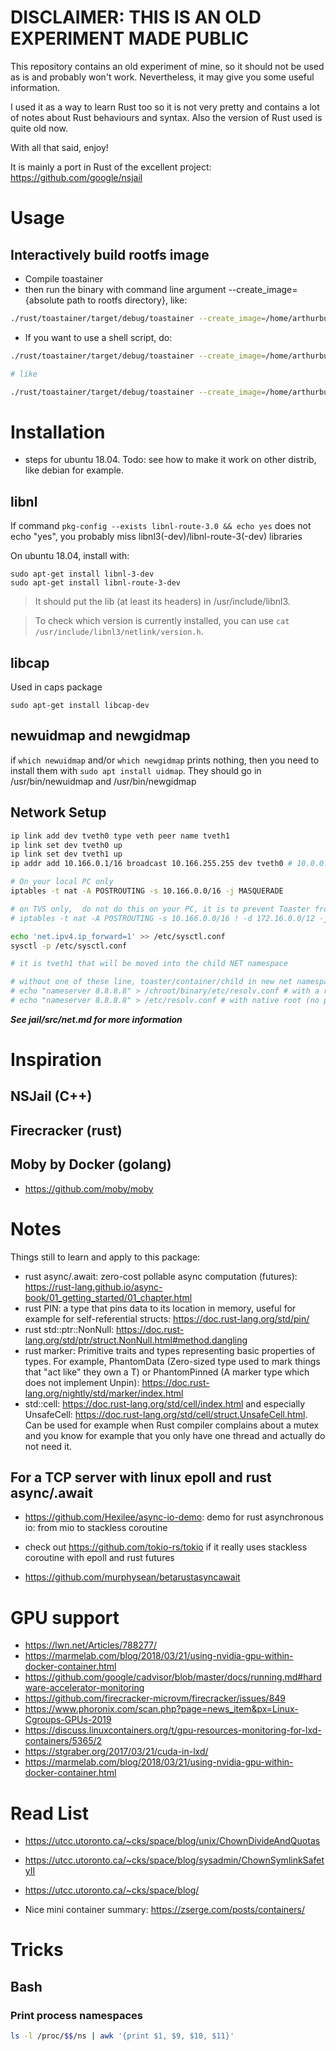 # DISCLAIMER: THIS IS AN OLD EXPERIMENT MADE PUBLIC

This repository contains an old experiment of mine, so it should not be used as is and probably won't work.
Nevertheless, it may give you some useful information. 

I used it as a way to learn Rust too so it is not very pretty and contains a lot of notes about Rust behaviours and syntax.
Also the version of Rust used is quite old now.

With all that said, enjoy!

It is mainly a port in Rust of the excellent project: https://github.com/google/nsjail

# Usage

## Interactively build rootfs image

- Compile toastainer
- then run the binary with command line argument --create_image={absolute path to rootfs directory}, like:

```bash
./rust/toastainer/target/debug/toastainer --create_image=/home/arthurbuntu/alpine
```

- If you want to use a shell script, do:

```bash
./rust/toastainer/target/debug/toastainer --create_image=/home/arthurbuntu/alpine --use_script={absolute path to sh script}

# like

./rust/toastainer/target/debug/toastainer --create_image=/home/arthurbuntu/alpine --use_script=/home/arthurbuntu/rust/toastainer/rootfs/src/test.sh
```

# Installation

- steps for ubuntu 18.04. Todo: see how to make it work on other distrib, like debian for example.

## libnl

If command ```pkg-config --exists libnl-route-3.0 && echo yes``` does not echo "yes", you probably miss libnl3(-dev)/libnl-route-3(-dev) libraries

On ubuntu 18.04, install with:

```
sudo apt-get install libnl-3-dev
sudo apt-get install libnl-route-3-dev
```

> It should put the lib (at least its headers) in /usr/include/libnl3.

> To check which version is currently installed, you can use `cat /usr/include/libnl3/netlink/version.h`.

## libcap

Used in caps package

`sudo apt-get install libcap-dev`

## newuidmap and newgidmap

if `which newuidmap` and/or `which newgidmap` prints nothing, then you need to install them with `sudo apt install uidmap`.
They should go in /usr/bin/newuidmap and /usr/bin/newgidmap

## Network Setup

```bash
ip link add dev tveth0 type veth peer name tveth1
ip link set dev tveth0 up
ip link set dev tveth1 up
ip addr add 10.166.0.1/16 broadcast 10.166.255.255 dev tveth0 # 10.0.0.0/8 is by convention a block of private IP addresses, See http://www.faqs.org/rfcs/rfc1918.html

# On your local PC only
iptables -t nat -A POSTROUTING -s 10.166.0.0/16 -j MASQUERADE

# on TVS only,  do not do this on your PC, it is to prevent Toaster from calling private toaster servers in aws VPC
# iptables -t nat -A POSTROUTING -s 10.166.0.0/16 ! -d 172.16.0.0/12 -j MASQUERADE

echo 'net.ipv4.ip_forward=1' >> /etc/sysctl.conf
sysctl -p /etc/sysctl.conf

# it is tveth1 that will be moved into the child NET namespace

# without one of these line, toaster/container/child in new net namespace, won't be able to resolve hostnames to ip addresses
# echo "nameserver 8.8.8.8" > /chroot/binary/etc/resolv.conf # with a rootfs
# echo "nameserver 8.8.8.8" > /etc/resolv.conf # with native root (no pivot root done)
```

***See jail/src/net.md for more information***

# Inspiration

## NSJail (C++)

## Firecracker (rust)

## Moby by Docker (golang)

- https://github.com/moby/moby

# Notes

Things still to learn and apply to this package:

- rust async/.await: zero-cost pollable async computation (futures): https://rust-lang.github.io/async-book/01_getting_started/01_chapter.html
- rust PIN: a type that pins data to its location in memory, useful for example for self-referential structs: https://doc.rust-lang.org/std/pin/
- rust std::ptr::NonNull: https://doc.rust-lang.org/std/ptr/struct.NonNull.html#method.dangling
- rust marker: Primitive traits and types representing basic properties of types. For example, PhantomData (Zero-sized type used to mark things that "act like" they own a T) or PhantomPinned	(A marker type which does not implement Unpin): https://doc.rust-lang.org/nightly/std/marker/index.html
- std::cell: https://doc.rust-lang.org/std/cell/index.html and especially UnsafeCell: https://doc.rust-lang.org/std/cell/struct.UnsafeCell.html. Can be used for example when Rust compiler complains about a mutex and you know for example that you only have one thread and actually do not need it.

## For a TCP server with linux epoll and rust async/.await

- https://github.com/Hexilee/async-io-demo: demo for rust asynchronous io: from mio to stackless coroutine

- check out https://github.com/tokio-rs/tokio if it really uses stackless coroutine with epoll and rust futures

- https://github.com/murphysean/betarustasyncawait

# GPU support

- https://lwn.net/Articles/788277/
- https://marmelab.com/blog/2018/03/21/using-nvidia-gpu-within-docker-container.html
- https://github.com/google/cadvisor/blob/master/docs/running.md#hardware-accelerator-monitoring
- https://github.com/firecracker-microvm/firecracker/issues/849
- https://www.phoronix.com/scan.php?page=news_item&px=Linux-Cgroups-GPUs-2019
- https://discuss.linuxcontainers.org/t/gpu-resources-monitoring-for-lxd-containers/5365/2
- https://stgraber.org/2017/03/21/cuda-in-lxd/
- https://marmelab.com/blog/2018/03/21/using-nvidia-gpu-within-docker-container.html

# Read List

- https://utcc.utoronto.ca/~cks/space/blog/unix/ChownDivideAndQuotas
- https://utcc.utoronto.ca/~cks/space/blog/sysadmin/ChownSymlinkSafetyII
- https://utcc.utoronto.ca/~cks/space/blog/

- Nice mini container summary: https://zserge.com/posts/containers/

# Tricks

## Bash

### Print process namespaces

```bash
ls -l /proc/$$/ns | awk '{print $1, $9, $10, $11}'
```